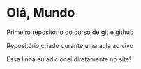 # Olá, Mundo
 Primeiro repositório do curso de git e github

 Repositório criado durante uma aula ao vivo

 Essa linha eu adicionei diretamente no site!
